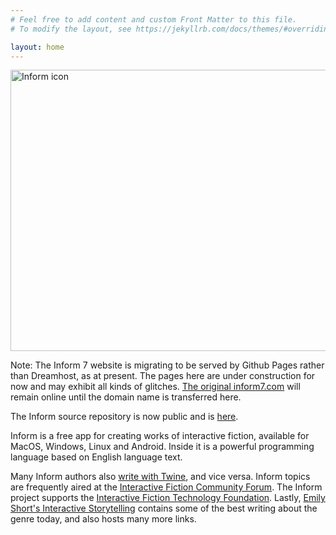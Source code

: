 ```yaml
---
# Feel free to add content and custom Front Matter to this file.
# To modify the layout, see https://jekyllrb.com/docs/themes/#overriding-theme-defaults

layout: home
---
```


<img src="{{ site.baseurl }}/assets/images/icon.png" alt="Inform icon" width="700" height="450" />

Note: The Inform 7 website is migrating to be served by Github Pages rather
than Dreamhost, as at present. The pages here are under construction for now
and may exhibit all kinds of glitches. [The original inform7.com](http://inform7.com)
will remain online until the domain name is transferred here.

The Inform source repository is now public and is [here](https://github.com/ganelson/inform).

Inform is a free app for creating works of interactive fiction, available for
MacOS, Windows, Linux and Android. Inside it is a powerful programming
language based on English language text.

Many Inform authors also [write with Twine](http://twinery.org), and vice versa.
Inform topics are frequently aired at the [Interactive Fiction Community Forum](https://intfiction.org).
The Inform project supports the [Interactive Fiction Technology Foundation](https://iftechfoundation.org/).
Lastly, [Emily Short's Interactive Storytelling](https://emshort.blog) contains
some of the best writing about the genre today, and also hosts many more links.
